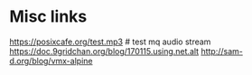 # Misc links

https://posixcafe.org/test.mp3	# test mq audio stream
https://doc.9gridchan.org/blog/170115.using.net.alt
http://sam-d.org/blog/vmx-alpine
